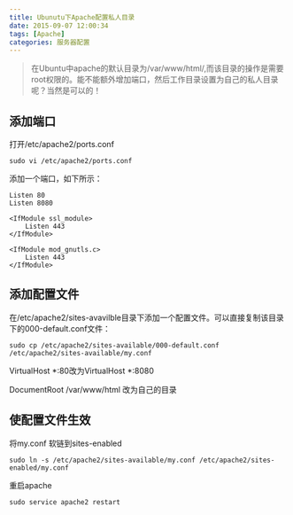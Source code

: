 ```yaml
---
title: Ubunutu下Apache配置私人目录
date: 2015-09-07 12:00:34
tags: [Apache]
categories: 服务器配置
---
```


> 在Ubuntu中apache的默认目录为/var/www/html/,而该目录的操作是需要root权限的。能不能额外增加端口，然后工作目录设置为自己的私人目录呢？当然是可以的！

## 添加端口

打开/etc/apache2/ports.conf

	sudo vi /etc/apache2/ports.conf

添加一个端口，如下所示：

	Listen 80
	Listen 8080

	<IfModule ssl_module>
		Listen 443
	</IfModule>

	<IfModule mod_gnutls.c>
		Listen 443
	</IfModule>


## 添加配置文件

在/etc/apache2/sites-avavilble目录下添加一个配置文件。可以直接复制该目录下的000-default.conf文件：

	sudo cp /etc/apache2/sites-available/000-default.conf /etc/apache2/sites-available/my.conf

VirtualHost *:80改为VirtualHost *:8080

DocumentRoot /var/www/html 改为自己的目录

## 使配置文件生效

将my.conf 软链到sites-enabled

	sudo ln -s /etc/apache2/sites-available/my.conf /etc/apache2/sites-enabled/my.conf

重启apache

	sudo service apache2 restart
